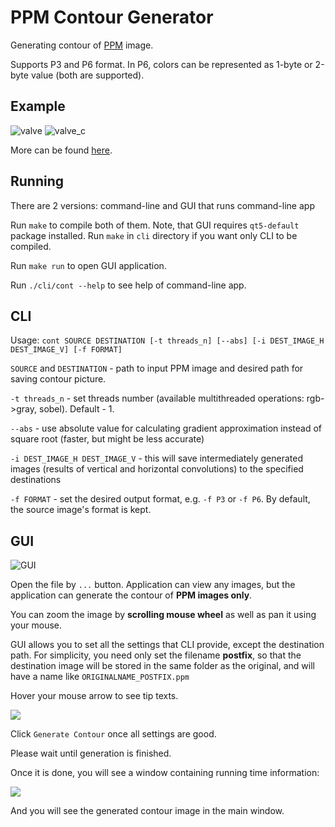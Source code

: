 # PPM Contour Generator
Generating contour of [PPM](https://en.wikipedia.org/wiki/Netpbm_format) image. 

Supports P3 and P6 format. In P6, colors can be represented as 1-byte or 2-byte value (both are supported).

## Example
![valve](https://github.com/theMavl/INNO2019OMP_TrialAssignment/blob/master/readme_pics/valve.png)
![valve_c](https://github.com/theMavl/INNO2019OMP_TrialAssignment/blob/master/readme_pics/valve_cont.png)

More can be found [here](https://github.com/theMavl/INNO2019OMP_TrialAssignment/tree/master/readme_pics).

## Running
There are 2 versions: command-line and GUI that runs command-line app

Run `make` to compile both of them. Note, that GUI requires `qt5-default` package installed. Run `make` in `cli` directory if you want only CLI to be compiled.

Run `make run` to open GUI application.

Run `./cli/cont --help` to see help of command-line app. 

## CLI
Usage: `cont SOURCE DESTINATION [-t threads_n] [--abs] [-i DEST_IMAGE_H DEST_IMAGE_V] [-f FORMAT]`

`SOURCE` and `DESTINATION` - path to input PPM image and desired path for saving contour picture.

`-t threads_n` - set threads number (available multithreaded operations: rgb->gray, sobel). Default - 1.

`--abs` - use absolute value for calculating gradient approximation instead of square root (faster, but might be less accurate)

`-i DEST_IMAGE_H DEST_IMAGE_V` - this will save intermediately generated images (results of vertical and horizontal convolutions) to the specified destinations

`-f FORMAT` - set the desired output format, e.g. `-f P3` or `-f P6`. By default, the source image's format is kept.


## GUI
![GUI](https://github.com/theMavl/INNO2019OMP_TrialAssignment/blob/master/readme_pics/cat_gui.png)

Open the file by `...` button. Application can view any images, but the application can generate the contour of **PPM images only**.

You can zoom the image by **scrolling mouse wheel** as well as pan it using your mouse.

GUI allows you to set all the settings that CLI provide, except the destination path. For simplicity, 
you need only set the filename **postfix**, so that the destination image will be stored in the same folder 
as the original, and will have a name like `ORIGINALNAME_POSTFIX.ppm`

Hover your mouse arrow to see tip texts.

![](https://github.com/theMavl/INNO2019OMP_TrialAssignment/blob/master/readme_pics/tips.png)

Click `Generate Contour` once all settings are good.

Please wait until generation is finished.

Once it is done, you will see a window containing running time information:

![](https://github.com/theMavl/INNO2019OMP_TrialAssignment/blob/master/readme_pics/benchmarks.png)

And you will see the generated contour image in the main window.
